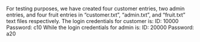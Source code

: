 For testing purposes, we have created four customer entries, two admin entries, and four fruit entries in “customer.txt”, “admin.txt”, and “fruit.txt” text files respectively. 
The login credentials for customer is:
ID: 10000
Password: c10
While the login credentials for admin is:
ID: 20000
Password: a20

